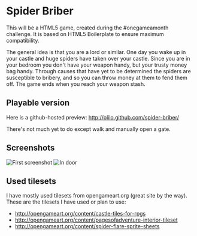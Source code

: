 # Spider Briber

This will be a HTML5 game, created during the #onegameamonth challenge.
It is based on HTML5 Boilerplate to ensure maximum compatibility.

The general idea is that you are a lord or similar. One day you wake up in your castle
and huge spiders have taken over your castle. Since you are in your bedroom you don't have
your weapon handy, but your trusty money bag handy.
Through causes that have yet to be determined the spiders are susceptible to bribery,
and so you can throw money at them to fend them off.
The game ends when you reach your weapon stash.

## Playable version

Here is a github-hosted preview: http://olilo.github.com/spider-briber/

There's not much yet to do except walk and manually open a gate.

## Screenshots

![First screenshot](https://raw.github.com/olilo/spider-briber/master/img/screenshots/spider_briber_1.png)
![In door](https://raw.github.com/olilo/spider-briber/master/img/screenshots/spider_briber_2.png)

## Used tilesets

I have mostly used tilesets from opengameart.org (great site by the way).
These are the tilesets I have used or plan to use:

  * http://opengameart.org/content/castle-tiles-for-rpgs
  * http://opengameart.org/content/pagesofadventure-interior-tileset
  * http://opengameart.org/content/spider-flare-sprite-sheets
